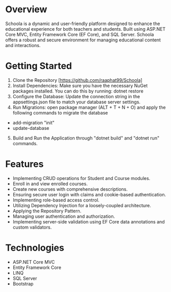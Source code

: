 # Overview
Schoola is a dynamic and user-friendly platform designed to enhance the educational experience for both teachers and students. Built using ASP.NET Core MVC, Entity Framework Core (EF Core), and SQL Server. Schoola offers a robust and secure environment for managing educational content and interactions.

# Getting Started
1. Clone the Repository [https://github.com/raaphat99/Schoola]
2. Install Dependencies: Make sure you have the necessary NuGet packages installed. You can do this by running: dotnet restore
3. Configure the Database: Update the connection string in the appsettings.json file to match your database server settings.
4. Run Migrations: open package manager (ALT + T + N + O) and apply the following commands to migrate the database
  * add-migration "init"
  * update-database
5. Build and Run the Application through "dotnet build" and "dotnet run" commands.

# Features
* Implementing CRUD operations for Student and Course modules.
* Enroll in and view enrolled courses.
* Create new courses with comprehensive descriptions.
* Ensuring secure user login with claims and cookie-based authentication.
* Implementing role-based access control.
* Utilizing Dependency Injection for a loosely-coupled architecture.
* Applying the Repository Pattern.
* Managing user authentication and authorization.
* Implementing server-side validation using EF Core data annotations and custom validators.

# Technologies
* ASP.NET Core MVC
* Entity Framework Core
* LINQ
* SQL Server
* Bootstrap








